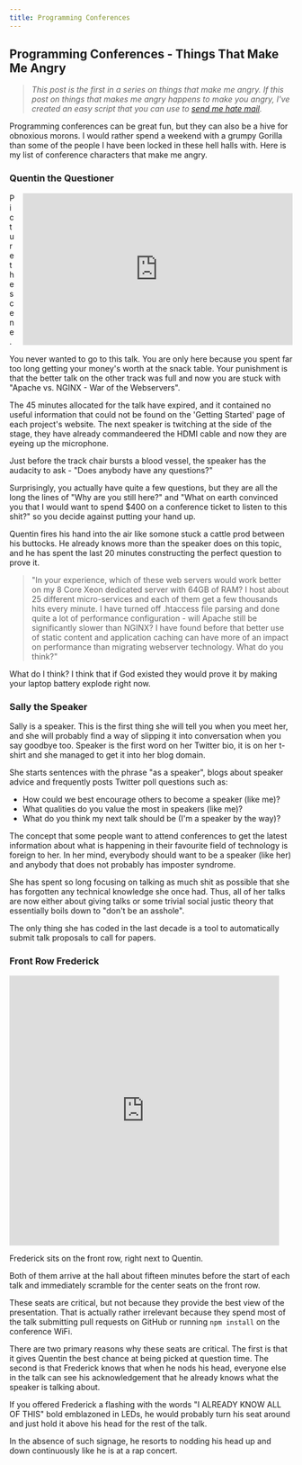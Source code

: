 ```yaml
---
title: Programming Conferences
---
```


## Programming Conferences - Things That Make Me Angry

> _This post is the first in a series on things that make me angry. If this post on things that makes me angry happens to make you angry, I've created an easy script that you can use to [send me hate mail](https://github.com/VeryAngryProgrammer/hate-mail-script)._

Programming conferences can be great fun, but they can also be a hive for obnoxious morons. I would rather spend a weekend with a grumpy Gorilla than some of the people I have been locked in these hell halls with. Here is my list of conference characters that make me angry.

### Quentin the Questioner

<iframe src="https://giphy.com/embed/l0HlHqERfyDLQD1p6" width="480" height="270" frameBorder="0" class="giphy-embed" allowFullScreen style="float: right; margin-left: 1em; margin-bottom: 0.5em;"></iframe>

Picture the scene.

You never wanted to go to this talk. You are only here because you spent far too long getting your money's worth at the snack table. Your punishment is that the better talk on the other track was full and now you are stuck with "Apache vs. NGINX - War of the Webservers".

The 45 minutes allocated for the talk have expired, and it contained no useful information that could not be found on the 'Getting Started' page of each project's website. The next speaker is twitching at the side of the stage, they have already commandeered the HDMI cable and now they are eyeing up the microphone.

Just before the track chair bursts a blood vessel, the speaker has the audacity to ask - "Does anybody have any questions?"

Surprisingly, you actually have quite a few questions, but they are all the long the lines of "Why are you still here?" and "What on earth convinced you that I would want to spend $400 on a conference ticket to listen to this shit?" so you decide against putting your hand up.

Quentin fires his hand into the air like somone stuck a cattle prod between his buttocks. He already knows more than the speaker does on this topic, and he has spent the last 20 minutes constructing the perfect question to prove it.

> "In your experience, which of these web servers would work better on my 8 Core Xeon dedicated server with 64GB of RAM? I host about 25 different micro-services and each of them get a few thousands hits every minute. I have turned off .htaccess file parsing and done quite a lot of performance configuration - will Apache still be significantly slower than NGINX? I have found before that better use of static content and application caching can have more of an impact on performance than migrating webserver technology. What do you think?"

What do I think? I think that if God existed they would prove it by making your laptop battery explode right now.

### Sally the Speaker

Sally is a speaker. This is the first thing she will tell you when you meet her, and she will probably find a way of slipping it into conversation when you say goodbye too. Speaker is the first word on her Twitter bio, it is on her t-shirt and she managed to get it into her blog domain.

She starts sentences with the phrase "as a speaker", blogs about speaker advice and frequently posts Twitter poll questions such as:

- How could we best encourage others to become a speaker (like me)?
- What qualities do you value the most in speakers (like me)?
- What do you think my next talk should be (I'm a speaker by the way)?

The concept that some people want to attend conferences to get the latest information about what is happening in their favourite field of technology is foreign to her. In her mind, everybody should want to be a speaker (like her) and anybody that does not probably has imposter syndrome.

She has spent so long focusing on talking as much shit as possible that she has forgotten any technical knowledge she once had. Thus, all of her talks are now either about giving talks or some trivial social justic theory that essentially boils down to "don't be an asshole".

The only thing she has coded in the last decade is a tool to automatically submit talk proposals to call for papers.

### Front Row Frederick

<iframe src="https://giphy.com/embed/26FxGPtjnVeS6qiJ2" width="480" height="480" frameBorder="0" class="giphy-embed" allowFullScreen style"float: right; margin-left: 1em; margin-bottom: 0.5em;"></iframe>

Frederick sits on the front row, right next to Quentin.

Both of them arrive at the hall about fifteen minutes before the start of each talk and immediately scramble for the center seats on the front row.

These seats are critical, but not because they provide the best view of the presentation. That is actually rather irrelevant because they spend most of the talk submitting pull requests on GitHub or running `npm install` on the conference WiFi.

There are two primary reasons why these seats are critical. The first is that it gives Quentin the best chance at being picked at question time. The second is that Frederick knows that when he nods his head, everyone else in the talk can see his acknowledgement that he already knows what the speaker is talking about.

If you offered Frederick a flashing with the words "I ALREADY KNOW ALL OF THIS" bold emblazoned in LEDs, he would probably turn his seat around and just hold it above his head for the rest of the talk.

In the absence of such signage, he resorts to nodding his head up and down continuously like he is at a rap concert.
